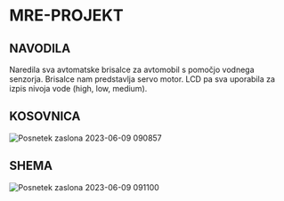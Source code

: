 # MRE-PROJEKT
## NAVODILA
Naredila sva avtomatske brisalce za avtomobil s pomočjo vodnega senzorja. Brisalce nam predstavlja servo motor. LCD pa sva uporabila za izpis nivoja vode (high, low, medium).

## KOSOVNICA


![Posnetek zaslona 2023-06-09 090857](https://github.com/PopIkona/MRE-PROJEKT/assets/129844304/e7a23b5b-83b2-4949-be94-d0a74dcd7105)



## SHEMA


![Posnetek zaslona 2023-06-09 091100](https://github.com/PopIkona/MRE-PROJEKT/assets/129844304/743b19fc-107a-4e28-a166-aa804fba14bb)
